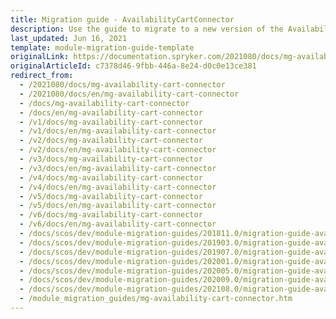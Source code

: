 ```yaml
---
title: Migration guide - AvailabilityCartConnector
description: Use the guide to migrate to a new version of the AvailabilityCartConnector module.
last_updated: Jun 16, 2021
template: module-migration-guide-template
originalLink: https://documentation.spryker.com/2021080/docs/mg-availability-cart-connector
originalArticleId: c7378d46-9fbb-446a-8e24-d0c0e13ce381
redirect_from:
  - /2021080/docs/mg-availability-cart-connector
  - /2021080/docs/en/mg-availability-cart-connector
  - /docs/mg-availability-cart-connector
  - /docs/en/mg-availability-cart-connector
  - /v1/docs/mg-availability-cart-connector
  - /v1/docs/en/mg-availability-cart-connector
  - /v2/docs/mg-availability-cart-connector
  - /v2/docs/en/mg-availability-cart-connector
  - /v3/docs/mg-availability-cart-connector
  - /v3/docs/en/mg-availability-cart-connector
  - /v4/docs/mg-availability-cart-connector
  - /v4/docs/en/mg-availability-cart-connector
  - /v5/docs/mg-availability-cart-connector
  - /v5/docs/en/mg-availability-cart-connector
  - /v6/docs/mg-availability-cart-connector
  - /v6/docs/en/mg-availability-cart-connector
  - /docs/scos/dev/module-migration-guides/201811.0/migration-guide-availabilitycartconnector.html
  - /docs/scos/dev/module-migration-guides/201903.0/migration-guide-availabilitycartconnector.html
  - /docs/scos/dev/module-migration-guides/201907.0/migration-guide-availabilitycartconnector.html
  - /docs/scos/dev/module-migration-guides/202001.0/migration-guide-availabilitycartconnector.html
  - /docs/scos/dev/module-migration-guides/202005.0/migration-guide-availabilitycartconnector.html
  - /docs/scos/dev/module-migration-guides/202009.0/migration-guide-availabilitycartconnector.html
  - /docs/scos/dev/module-migration-guides/202108.0/migration-guide-availabilitycartconnector.html
  - /module_migration_guides/mg-availability-cart-connector.htm
---
```

